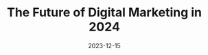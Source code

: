 ---
layout: post.njk
title: The Future of Digital Marketing in 2024
date: 2023-12-15
permalink: "/blog/{{ page.fileSlug }}/"
featuredImage: https://images.unsplash.com/photo-1460925895917-afdab827c52f
excerpt: Explore the emerging trends that will shape digital marketing strategies in 2024 and beyond.
locale: en
components:
  - type: hero
    title: The Future of Digital Marketing in 2024
    subtitle: Discover the trends that will shape the industry
    image: https://images.unsplash.com/photo-1460925895917-afdab827c52f
    fullHeight: false
  
  - type: markdown
    content: |
      The digital marketing landscape is constantly evolving, and 2024 promises to bring even more exciting changes. Here are the key trends we're watching:

  - type: imageMarkdown
    imagePosition: left
    image: https://images.unsplash.com/photo-1677442136019-21780ecad995
    imageAlt: AI-powered marketing automation
    content: |
      ## 1. AI-Powered Personalization

      Artificial Intelligence is revolutionizing how we approach personalization in marketing. From dynamic content generation to predictive analytics, AI is helping marketers create more relevant and engaging experiences for their audiences.

  - type: imageMarkdown
    imagePosition: right
    image: https://images.unsplash.com/photo-1622675363311-3e1904dc1885
    imageAlt: Voice search optimization
    content: |
      ## 2. Voice Search Optimization

      As voice-activated devices become more prevalent, optimizing for voice search is no longer optional. Marketers need to adapt their SEO strategies to account for natural language processing and conversational queries.

  - type: threeColumns
    columns:
      - content: |
          ### Data Analytics
          Understanding customer behavior through advanced analytics will be crucial for success.
      - content: |
          ### Social Commerce
          Direct shopping through social media platforms will continue to grow.
      - content: |
          ### Privacy First
          Marketing strategies must adapt to increasing privacy regulations.

  - type: gallery
    images:
      - url: https://images.unsplash.com/photo-1551288049-bebda4e38f71
        alt: Virtual Reality Marketing
      - url: https://images.unsplash.com/photo-1552664730-d307ca884978
        alt: Social Media Marketing
      - url: https://images.unsplash.com/photo-1535303311164-664fc9ec6532
        alt: Data Analytics

  - type: leadMagnet
    title: Get Our 2024 Marketing Trends Report
    description: Download our comprehensive guide to future-proofing your marketing strategy
    buttonText: Download Now
    image: https://images.unsplash.com/photo-1434626881859-194d67b2b86f
    imageAlt: Marketing trends report cover
categories:
  - Digital Marketing
  - Trends
tags:
  - AI
  - Marketing
  - Technology
---